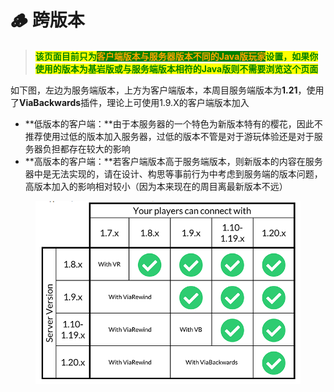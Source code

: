 # 🪵 跨版本

> <mark style="color:green;">**该页面目前只为**</mark><mark style="color:orange;background-color:green;">**客户端版本与服务器版本不同的Java版玩家**</mark><mark style="color:green;">**设置，如果你使用的版本为基岩版或与服务端版本相符的Java版则不需要浏览这个页面**</mark>

如下图，左边为服务端版本，上方为客户端版本，本周目服务端版本为**1.21**，使用了**ViaBackwards**插件，理论上可使用1.9.X的客户端版本加入

* **低版本的客户端：**由于本服务器的一个特色为新版本特有的樱花，因此不推荐使用过低的版本加入服务器，过低的版本不管是对于游玩体验还是对于服务器负担都存在较大的影响
* **高版本的客户端：**若客户端版本高于服务端版本，则新版本的内容在服务器中是无法实现的，请在设计、构思等事前行为中考虑到服务端的版本问题，高版本加入的影响相对较小（因为本来现在的周目离最新版本不远）

<figure><img src="../.gitbook/assets/image (97).png" alt=""><figcaption></figcaption></figure>
